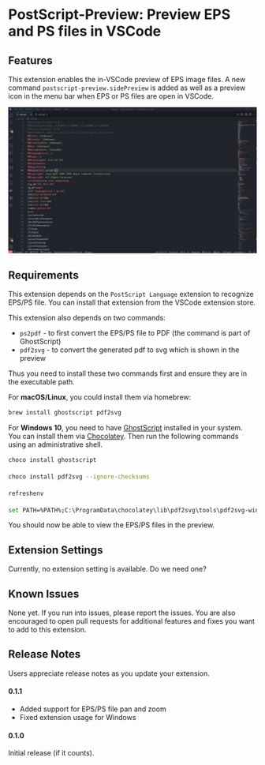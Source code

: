 # PostScript-Preview: Preview EPS and PS files in VSCode



## Features

This extension enables the in-VSCode preview of EPS image files.
A new command `postscript-preview.sidePreview` is added as well as a preview icon in the menu bar when EPS or PS files are open in VSCode.

<img src="demo/postscript-preview-demo.gif" alt="demo" style="zoom:50%;" />



## Requirements

This extension depends on the `PostScript Language` extension to recognize EPS/PS file.
You can install that extension from the VSCode extension store.

This extension also depends on two commands:

- `ps2pdf` - to first convert the EPS/PS file to PDF (the command is part of GhostScript)
- `pdf2svg` - to convert the generated pdf to svg which is shown in the preview

Thus you need to install these two commands first and ensure they are in the executable path.

For **macOS/Linux**, you could install them via homebrew:

```sh
brew install ghostscript pdf2svg
```



For **Windows 10**, you need to have [GhostScript](https://www.ghostscript.com/download/gsdnld.html) installed in your system.  You can install  them via [Chocolatey](https://chocolatey.org/install). Then run the following commands using an administrative shell.

```bash
choco install ghostscript

choco install pdf2svg --ignore-checksums

refreshenv

set PATH=%PATH%;C:\ProgramData\chocolatey\lib\pdf2svg\tools\pdf2svg-windows-master\dist-64bits
```


You should now be able to view the EPS/PS files in the preview.



## Extension Settings

Currently, no extension setting is available. Do we need one?



## Known Issues

None yet. If you run into issues, please report the issues. You are also encouraged to open pull requests for additional features and fixes you want to add to this extension.



## Release Notes

Users appreciate release notes as you update your extension.

#### 0.1.1

- Added support for EPS/PS file pan and zoom
- Fixed extension usage for Windows

#### 0.1.0

Initial release (if it counts).

